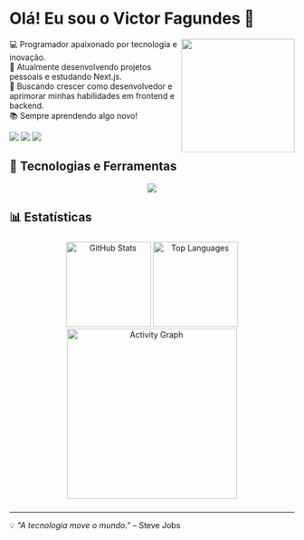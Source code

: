 # Olá! Eu sou o Victor Fagundes 👋  
<img src="https://media.giphy.com/media/qgQUggAC3Pfv687qPC/giphy.gif" align="right" width="200" />

💻 Programador apaixonado por tecnologia e inovação.  
🚀 Atualmente desenvolvendo projetos pessoais e estudando Next.js.  
🎯 Buscando crescer como desenvolvedor e aprimorar minhas habilidades em frontend e backend.  
📚 Sempre aprendendo algo novo!  


<div> 
 
<a href="mailto:victorfagundes123@gmail.com"><img src="https://img.shields.io/badge/-Gmail-%23D32F2F?style=for-the-badge&logo=gmail&logoColor=white" target="_blank"></a>
  <a href="https://www.linkedin.com/in/victor-fagundes-324070259/" target="_blank"><img src="https://img.shields.io/badge/-LinkedIn-%230077B5?style=for-the-badge&logo=linkedin&logoColor=white" target="_blank"></a> 
<a href="https://victor-fagundes.vercel.app/" target="_blank"><img src="https://img.shields.io/badge/-Portfólio-%23B0BEC5?&logo=google-chrome&logoColor=black&labelColor=&style=for-the-badge"/></a>

<!--   <a href="https://instagram.com/rafaballerini" target="_blank"><img src="https://img.shields.io/badge/-Instagram-%23E4405F?style=for-the-badge&logo=instagram&logoColor=white" target="_blank"></a> -->
</div>



## 🚀 Tecnologias e Ferramentas  

<div align="center">
  <img src="https://skillicons.dev/icons?i=js,ts,angular,react,next,html,css,docker,linux" />
</div>

## 📊 Estatísticas  
###

<div align="center">

  <!-- Estatísticas de commits -->
  <img src="https://github-readme-stats.vercel.app/api?username=fagundes321&show_icons=true&theme=github_dark&include_all_commits=true&count_private=true&hide_border=true" height="150" alt="GitHub Stats" />

  <!-- Linguagens mais usadas -->
  <img src="https://github-readme-stats.vercel.app/api/top-langs?username=fagundes321&layout=compact&langs_count=6&theme=github_dark&hide_border=true" height="150" alt="Top Languages" />

  <!-- Gráfico de atividade -->
  <img src="https://github-readme-activity-graph.vercel.app/graph?username=fagundes321&include_all_commits=true&count_private=true&radius=16&theme=github-dark&area=true&hide_border=true&hide_title=true" height="300" alt="Activity Graph" />

</div>


###

---

💡 *"A tecnologia move o mundo."* – Steve Jobs  
